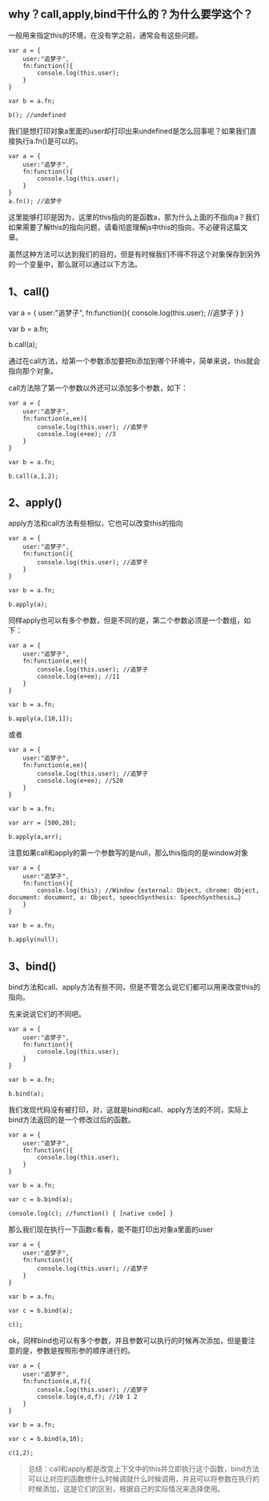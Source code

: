 ## why？call,apply,bind干什么的？为什么要学这个？

一般用来指定this的环境，在没有学之前，通常会有这些问题。

    var a = {
        user:"追梦子",
        fn:function(){
            console.log(this.user);
        }
    }
    
    var b = a.fn;
    
    b(); //undefined

我们是想打印对象a里面的user却打印出来undefined是怎么回事呢？如果我们直接执行a.fn()是可以的。

    var a = {
        user:"追梦子",
        fn:function(){
            console.log(this.user);
        }
    }
    a.fn(); //追梦子

这里能够打印是因为，这里的this指向的是函数a，那为什么上面的不指向a？我们如果需要了解this的指向问题，请看彻底理解js中this的指向，不必硬背这篇文章。

虽然这种方法可以达到我们的目的，但是有时候我们不得不将这个对象保存到另外的一个变量中，那么就可以通过以下方法。

## 1、call()

var a = {
    user:"追梦子",
    fn:function(){
        console.log(this.user); //追梦子
    }
}

var b = a.fn;

b.call(a);

通过在call方法，给第一个参数添加要把b添加到哪个环境中，简单来说，this就会指向那个对象。

call方法除了第一个参数以外还可以添加多个参数，如下：

    var a = {
        user:"追梦子",
        fn:function(e,ee){
            console.log(this.user); //追梦子
            console.log(e+ee); //3
        }
    }
    
    var b = a.fn;
    
    b.call(a,1,2);
    
## 2、apply()

apply方法和call方法有些相似，它也可以改变this的指向

    var a = {
        user:"追梦子",
        fn:function(){
            console.log(this.user); //追梦子
        }
    }
    
    var b = a.fn;
    
    b.apply(a);

同样apply也可以有多个参数，但是不同的是，第二个参数必须是一个数组，如下：

    var a = {
        user:"追梦子",
        fn:function(e,ee){
            console.log(this.user); //追梦子
            console.log(e+ee); //11
        }
    }
    
    var b = a.fn;
    
    b.apply(a,[10,1]);

或者

    var a = {
        user:"追梦子",
        fn:function(e,ee){
            console.log(this.user); //追梦子
            console.log(e+ee); //520
        }
    }

    var b = a.fn;

    var arr = [500,20];

    b.apply(a,arr);

注意如果call和apply的第一个参数写的是null，那么this指向的是window对象

    var a = {
        user:"追梦子",
        fn:function(){
            console.log(this); //Window {external: Object, chrome: Object, document: document, a: Object, speechSynthesis: SpeechSynthesis…}
        }
    }
    
    var b = a.fn;
    
    b.apply(null);
    

## 3、bind()

bind方法和call、apply方法有些不同，但是不管怎么说它们都可以用来改变this的指向。

先来说说它们的不同吧。

    var a = {
        user:"追梦子",
        fn:function(){
            console.log(this.user);
        }
    }
    
    var b = a.fn;
    
    b.bind(a);

我们发现代码没有被打印，对，这就是bind和call、apply方法的不同，实际上bind方法返回的是一个修改过后的函数。

    var a = {
        user:"追梦子",
        fn:function(){
            console.log(this.user);
        }
    }
    
    var b = a.fn;
    
    var c = b.bind(a);
    
    console.log(c); //function() { [native code] }

那么我们现在执行一下函数c看看，能不能打印出对象a里面的user

    var a = {
        user:"追梦子",
        fn:function(){
            console.log(this.user); //追梦子
        }
    }
    
    var b = a.fn;
    
    var c = b.bind(a);
    
    c();

ok，同样bind也可以有多个参数，并且参数可以执行的时候再次添加，但是要注意的是，参数是按照形参的顺序进行的。

    var a = {
        user:"追梦子",
        fn:function(e,d,f){
            console.log(this.user); //追梦子
            console.log(e,d,f); //10 1 2
        }
    }
    
    var b = a.fn;
    
    var c = b.bind(a,10);
    
    c(1,2);

> 总结：call和apply都是改变上下文中的this并立即执行这个函数，bind方法可以让对应的函数想什么时候调就什么时候调用，并且可以将参数在执行的时候添加，这是它们的区别，根据自己的实际情况来选择使用。
